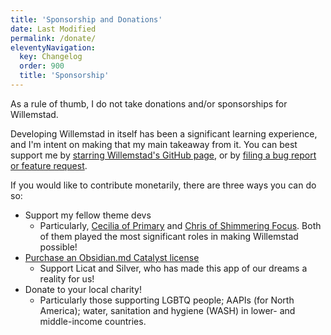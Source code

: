 ```yaml
---
title: 'Sponsorship and Donations'
date: Last Modified 
permalink: /donate/
eleventyNavigation:
  key: Changelog
  order: 900
  title: 'Sponsorship'
---
```


As a rule of thumb, I do not take donations and/or sponsorships for Willemstad.

Developing Willemstad in itself has been a significant learning experience, and I'm intent on making that my main takeaway from it. You can best support me by [starring Willemstad's GitHub page](https://github.com/tingmelvin/willemstad-x), or by [filing a bug report or feature request](https://github.com/tingmelvin/willemstad-x/issues).

If you would like to contribute monetarily, there are three ways you can do so:
- Support my fellow theme devs
	- Particularly, [Cecilia of Primary](https://ko-fi.com/ceciliamay) and [Chris of Shimmering Focus](https://ko-fi.com/pseudometa). Both of them played the most significant roles in making Willemstad possible!
- [Purchase an Obsidian.md Catalyst license](https://obsidian.md/pricing)
	- Support Licat and Silver, who has made this app of our dreams a reality for us!
- Donate to your local charity!
	- Particularly those supporting LGBTQ people; AAPIs (for North America); water, sanitation and hygiene (WASH) in lower- and middle-income countries.